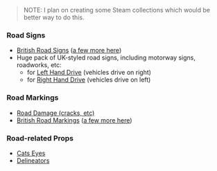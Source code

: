> NOTE: I plan on creating some Steam collections which would be better way to do this.

### Road Signs

* [British Road Signs](https://steamcommunity.com/sharedfiles/filedetails/?id=1611965517) ([a few more here](https://steamcommunity.com/sharedfiles/filedetails/?id=1406118102))
* Huge pack of UK-styled road signs, including motorway signs, roadworks, etc:
    * for [Left Hand Drive](https://steamcommunity.com/workshop/filedetails/?id=922564145) (vehicles drive on right)
    * for [Right Hand Drive](https://steamcommunity.com/workshop/filedetails/?id=922566094) (vehicles drive on left)

### Road Markings

* [Road Damage (cracks, etc)](https://steamcommunity.com/sharedfiles/filedetails/?id=1631466271)
* [British Road Markings](https://steamcommunity.com/sharedfiles/filedetails/?id=1611818494) ([a few more here](https://steamcommunity.com/sharedfiles/filedetails/?id=1406118102))

### Road-related Props

* [Cats Eyes](https://steamcommunity.com/sharedfiles/filedetails/?id=1616979242)
* [Delineators](https://steamcommunity.com/workshop/filedetails/?id=922566094)